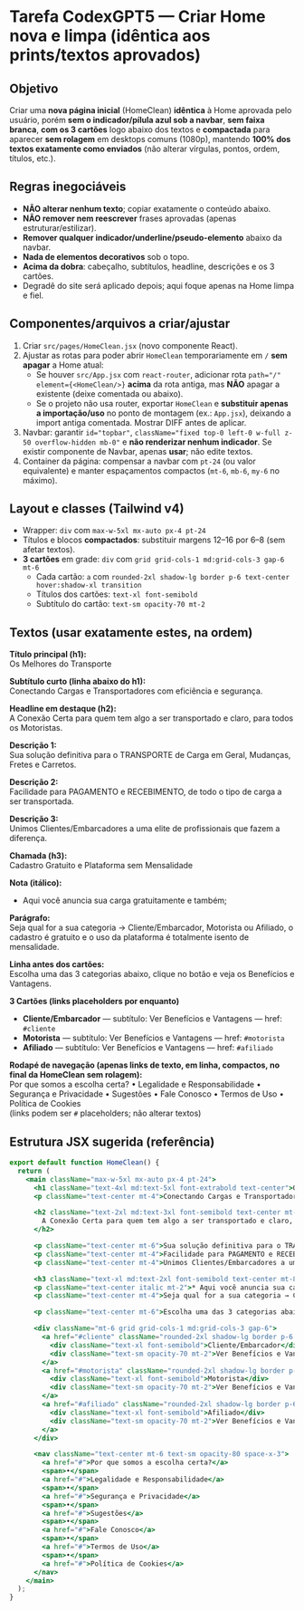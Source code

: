 # Tarefa CodexGPT5 — Criar Home nova e limpa (idêntica aos prints/textos aprovados)

## Objetivo
Criar uma **nova página inicial** (HomeClean) **idêntica** à Home aprovada pelo usuário, porém **sem o indicador/pílula azul sob a navbar**, **sem faixa branca**, **com os 3 cartões** logo abaixo dos textos e **compactada** para aparecer **sem rolagem** em desktops comuns (1080p), mantendo **100% dos textos exatamente como enviados** (não alterar vírgulas, pontos, ordem, títulos, etc.).

## Regras inegociáveis
- **NÃO alterar nenhum texto**; copiar exatamente o conteúdo abaixo.
- **NÃO remover nem reescrever** frases aprovadas (apenas estruturar/estilizar).
- **Remover qualquer indicador/underline/pseudo-elemento** abaixo da navbar.
- **Nada de elementos decorativos** sob o topo.
- **Acima da dobra**: cabeçalho, subtítulos, headline, descrições e os 3 cartões.
- Degradê do site será aplicado depois; aqui foque apenas na Home limpa e fiel.

## Componentes/arquivos a criar/ajustar
1) Criar `src/pages/HomeClean.jsx` (novo componente React).
2) Ajustar as rotas para poder abrir `HomeClean` temporariamente em `/` **sem apagar** a Home atual:
   - Se houver `src/App.jsx` com `react-router`, adicionar rota `path="/" element={<HomeClean/>}` **acima** da rota antiga, mas **NÃO** apagar a existente (deixe comentada ou abaixo).
   - Se o projeto não usa router, exportar `HomeClean` e **substituir apenas a importação/uso** no ponto de montagem (ex.: `App.jsx`), deixando a import antiga comentada. Mostrar DIFF antes de aplicar.
3) Navbar: garantir `id="topbar"`, `className="fixed top-0 left-0 w-full z-50 overflow-hidden mb-0"` e **não renderizar nenhum indicador**. Se existir componente de Navbar, apenas **usar**; não edite textos.
4) Container da página: compensar a navbar com `pt-24` (ou valor equivalente) e manter espaçamentos compactos (`mt-6`, `mb-6`, `my-6` no máximo).

## Layout e classes (Tailwind v4)
- Wrapper: `div` com `max-w-5xl mx-auto px-4 pt-24`
- Títulos e blocos **compactados**: substituir margens 12–16 por 6–8 (sem afetar textos).
- **3 cartões** em grade: `div` com `grid grid-cols-1 md:grid-cols-3 gap-6 mt-6`
  - Cada cartão: `a` com `rounded-2xl shadow-lg border p-6 text-center hover:shadow-xl transition`
  - Títulos dos cartões: `text-xl font-semibold`
  - Subtítulo do cartão: `text-sm opacity-70 mt-2`

## Textos (usar exatamente estes, na ordem)
**Título principal (h1):**  
Os Melhores do Transporte

**Subtítulo curto (linha abaixo do h1):**  
Conectando Cargas e Transportadores com eficiência e segurança.

**Headline em destaque (h2):**  
A Conexão Certa para quem tem algo a ser transportado e claro, para todos os Motoristas.

**Descrição 1:**  
Sua solução definitiva para o TRANSPORTE de Carga em Geral, Mudanças, Fretes e Carretos.

**Descrição 2:**  
Facilidade para PAGAMENTO e RECEBIMENTO, de todo o tipo de carga a ser transportada.

**Descrição 3:**  
Unimos Clientes/Embarcadores a uma elite de profissionais que fazem a diferença.

**Chamada (h3):**  
Cadastro Gratuito e Plataforma sem Mensalidade

**Nota (itálico):**  
* Aqui você anuncia sua carga gratuitamente e também;

**Parágrafo:**  
Seja qual for a sua categoria → Cliente/Embarcador, Motorista ou Afiliado, o cadastro é gratuito e o uso da plataforma é totalmente isento de mensalidade.

**Linha antes dos cartões:**  
Escolha uma das 3 categorias abaixo, clique no botão e veja os Benefícios e Vantagens.

**3 Cartões (links placeholders por enquanto)**
- **Cliente/Embarcador** — subtítulo: Ver Benefícios e Vantagens — href: `#cliente`
- **Motorista** — subtítulo: Ver Benefícios e Vantagens — href: `#motorista`
- **Afiliado** — subtítulo: Ver Benefícios e Vantagens — href: `#afiliado`

**Rodapé de navegação (apenas links de texto, em linha, compactos, no final da HomeClean sem rolagem):**  
Por que somos a escolha certa? • Legalidade e Responsabilidade • Segurança e Privacidade • Sugestões • Fale Conosco • Termos de Uso • Política de Cookies  
(links podem ser `#` placeholders; não alterar textos)

## Estrutura JSX sugerida (referência)
```jsx
export default function HomeClean() {
  return (
    <main className="max-w-5xl mx-auto px-4 pt-24">
      <h1 className="text-4xl md:text-5xl font-extrabold text-center">Os Melhores do Transporte</h1>
      <p className="text-center mt-4">Conectando Cargas e Transportadores com eficiência e segurança.</p>

      <h2 className="text-2xl md:text-3xl font-semibold text-center mt-8">
        A Conexão Certa para quem tem algo a ser transportado e claro, para todos os Motoristas.
      </h2>

      <p className="text-center mt-6">Sua solução definitiva para o TRANSPORTE de Carga em Geral, Mudanças, Fretes e Carretos.</p>
      <p className="text-center mt-4">Facilidade para PAGAMENTO e RECEBIMENTO, de todo o tipo de carga a ser transportada.</p>
      <p className="text-center mt-4">Unimos Clientes/Embarcadores a uma elite de profissionais que fazem a diferença.</p>

      <h3 className="text-xl md:text-2xl font-semibold text-center mt-8">Cadastro Gratuito e Plataforma sem Mensalidade</h3>
      <p className="text-center italic mt-2">* Aqui você anuncia sua carga gratuitamente e também;</p>
      <p className="text-center mt-4">Seja qual for a sua categoria → Cliente/Embarcador, Motorista ou Afiliado, o cadastro é gratuito e o uso da plataforma é totalmente isento de mensalidade.</p>

      <p className="text-center mt-6">Escolha uma das 3 categorias abaixo, clique no botão e veja os Benefícios e Vantagens.</p>

      <div className="mt-6 grid grid-cols-1 md:grid-cols-3 gap-6">
        <a href="#cliente" className="rounded-2xl shadow-lg border p-6 text-center hover:shadow-xl transition">
          <div className="text-xl font-semibold">Cliente/Embarcador</div>
          <div className="text-sm opacity-70 mt-2">Ver Benefícios e Vantagens</div>
        </a>
        <a href="#motorista" className="rounded-2xl shadow-lg border p-6 text-center hover:shadow-xl transition">
          <div className="text-xl font-semibold">Motorista</div>
          <div className="text-sm opacity-70 mt-2">Ver Benefícios e Vantagens</div>
        </a>
        <a href="#afiliado" className="rounded-2xl shadow-lg border p-6 text-center hover:shadow-xl transition">
          <div className="text-xl font-semibold">Afiliado</div>
          <div className="text-sm opacity-70 mt-2">Ver Benefícios e Vantagens</div>
        </a>
      </div>

      <nav className="text-center mt-6 text-sm opacity-80 space-x-3">
        <a href="#">Por que somos a escolha certa?</a>
        <span>•</span>
        <a href="#">Legalidade e Responsabilidade</a>
        <span>•</span>
        <a href="#">Segurança e Privacidade</a>
        <span>•</span>
        <a href="#">Sugestões</a>
        <span>•</span>
        <a href="#">Fale Conosco</a>
        <span>•</span>
        <a href="#">Termos de Uso</a>
        <span>•</span>
        <a href="#">Política de Cookies</a>
      </nav>
    </main>
  );
}


